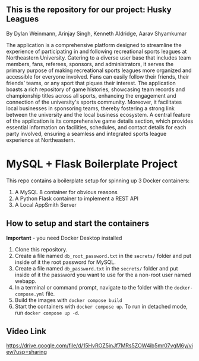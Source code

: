 ## This is the repository for our project: Husky Leagues
By Dylan Weinmann, Arinjay Singh, Kenneth Aldridge, Aarav Shyamkumar

The application is a comprehensive platform designed to streamline the experience of participating in and following recreational sports leagues at Northeastern University. Catering to a diverse user base that includes team members, fans, referees, sponsors, and administrators, it serves the primary purpose of making recreational sports leagues more organized and accessible for everyone involved. Fans can easily follow their friends, their friends’ teams, or any sport that piques their interest. The application boasts a rich repository of game histories, showcasing team records and championship titles across all sports, enhancing the engagement and connection of the university's sports community. Moreover, it facilitates local businesses in sponsoring teams, thereby fostering a strong link between the university and the local business ecosystem. A central feature of the application is its comprehensive game details section, which provides essential information on facilities, schedules, and contact details for each party involved, ensuring a seamless and integrated sports league experience at Northeastern.

# MySQL + Flask Boilerplate Project

This repo contains a boilerplate setup for spinning up 3 Docker containers: 
1. A MySQL 8 container for obvious reasons
1. A Python Flask container to implement a REST API
1. A Local AppSmith Server

## How to setup and start the containers
**Important** - you need Docker Desktop installed

1. Clone this repository.  
1. Create a file named `db_root_password.txt` in the `secrets/` folder and put inside of it the root password for MySQL. 
1. Create a file named `db_password.txt` in the `secrets/` folder and put inside of it the password you want to use for the a non-root user named webapp. 
1. In a terminal or command prompt, navigate to the folder with the `docker-compose.yml` file.  
1. Build the images with `docker compose build`
1. Start the containers with `docker compose up`.  To run in detached mode, run `docker compose up -d`. 


## Video Link
https://drive.google.com/file/d/15HvROZ5inJf7MRs5ZOW4ib5mr07vgM6y/view?usp=sharing


